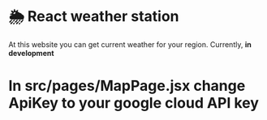 # 🌦️  React weather station
At this website you can get current weather for your region.
Currently, **in** **development**
# In src/pages/MapPage.jsx change ApiKey to your google cloud API key
